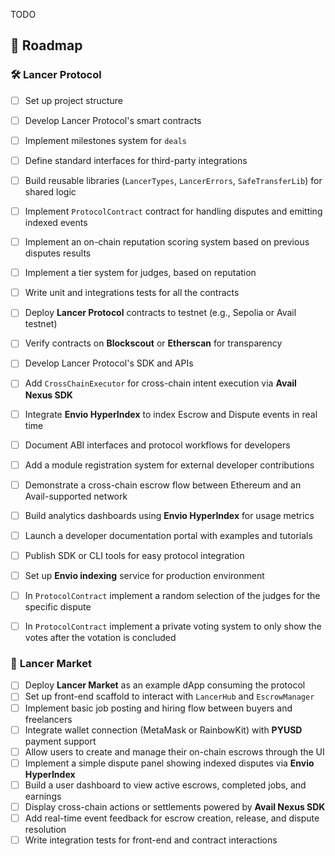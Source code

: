 TODO


## 🧱 Roadmap

### 🛠️ **Lancer Protocol**

- [ ] Set up project structure
- [ ] Develop Lancer Protocol's smart contracts 
- [ ] Implement milestones system for `deals`
- [ ] Define standard interfaces for third-party integrations  
- [ ] Build reusable libraries (`LancerTypes`, `LancerErrors`, `SafeTransferLib`) for shared logic 
- [ ] Implement `ProtocolContract` contract for handling disputes and emitting indexed events  
- [ ] Implement an on-chain reputation scoring system based on previous disputes results
- [ ] Implement a tier system for judges, based on reputation
- [ ] Write unit and integrations tests for all the contracts
- [ ] Deploy **Lancer Protocol** contracts to testnet (e.g., Sepolia or Avail testnet)  
- [ ] Verify contracts on **Blockscout** or **Etherscan** for transparency  

- [ ] Develop Lancer Protocol's SDK and APIs
- [ ] Add `CrossChainExecutor` for cross-chain intent execution via **Avail Nexus SDK**  
- [ ] Integrate **Envio HyperIndex** to index Escrow and Dispute events in real time  
- [ ] Document ABI interfaces and protocol workflows for developers  
- [ ] Add a module registration system for external developer contributions  
- [ ] Demonstrate a cross-chain escrow flow between Ethereum and an Avail-supported network  
- [ ] Build analytics dashboards using **Envio HyperIndex** for usage metrics  
- [ ] Launch a developer documentation portal with examples and tutorials  
- [ ] Publish SDK or CLI tools for easy protocol integration  
- [ ] Set up **Envio indexing** service for production environment  
- [ ] In `ProtocolContract` implement a random selection of the judges for the specific dispute
- [ ] In `ProtocolContract` implement a private voting system to only show the votes after the votation is concluded

### 🛒 **Lancer Market**

- [ ] Deploy **Lancer Market** as an example dApp consuming the protocol  
- [ ] Set up front-end scaffold to interact with `LancerHub` and `EscrowManager`  
- [ ] Implement basic job posting and hiring flow between buyers and freelancers  
- [ ] Integrate wallet connection (MetaMask or RainbowKit) with **PYUSD** payment support  
- [ ] Allow users to create and manage their on-chain escrows through the UI  
- [ ] Implement a simple dispute panel showing indexed disputes via **Envio HyperIndex**  
- [ ] Build a user dashboard to view active escrows, completed jobs, and earnings  
- [ ] Display cross-chain actions or settlements powered by **Avail Nexus SDK**  
- [ ] Add real-time event feedback for escrow creation, release, and dispute resolution  
- [ ] Write integration tests for front-end and contract interactions  
